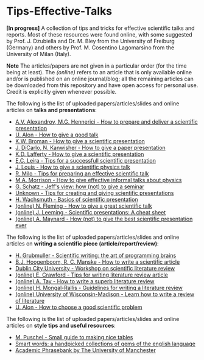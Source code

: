 # Tips-Effective-Talks

**[In progress]**
A collection of tips and tricks for effective scientific talks and reports.
Most of these resources were found online, with some suggested by Prof. J. Dzubiella and Dr. M. Bley from the University of Freiburg (Germany) and others by Prof. M. Cosentino Lagomarsino from the University of Milan (Italy).

**Note** The articles/papers are not given in a particular order (for the time being at least). The *(online)* refers to an article that is only available online and/or is published on an online journal/blog; all the remaining articles can be downloaded from this repository and have open access for personal use. Credit is explicitly given whenever possible.


 The following is the list of uploaded papers/articles/slides and online articles on **talks and presentations**:
 - [A.V. Alexandrov, M.G. Hennerici - How to prepare and deliver a scientific presentation](../main/Talk-and-presentation-tips/Alexandrov_Hennerici.pdf)
 - [U. Alon - How to give a good talk](../main/Talk-and-presentation-tips/Alon.pdf)
 - [K.W. Broman - How to give a scientific presentation](../main/Talk-and-presentation-tips/Broman.pdf)
 - [J. DiCarlo, N. Kanwisher - How to give a paper presentation](../main/Talk-and-presentation-tips/DiCarlo_Kanwisher.pdf)
 - [K.D. Lafferty - How to give a scientific presentation](../main/Talk-and-presentation-tips/Lafferty.pdf)
 - [E.C. Leira - Tips for a successfull scientific presentation](../main/Talk-and-presentation-tips/Leira.pdf)
 - [J. Louis - How to give a scientific physics talk](../main/Talk-and-presentation-tips/Louis.pdf)
 - [R. Milo - Tips for preparing an effective scientific talk](../main/Talk-and-presentation-tips/Milo.pdf)
 - [M.A. Morrison - How to give effective informal talks about physics](../main/Talk-and-presentation-tips/Morrison.pdf)
 - [G. Schatz - Jeff's view: how (not) to give a seminar](../main/Talk-and-presentation-tips/Schatz.pdf)
 - [Unknown - Tips for creating and giving scientific presentations](../main/Talk-and-presentation-tips/Unknown.pdf)
 - [H. Wachsmuth - Basics of scientific presentation](../main/Talk-and-presentation-tips/Wachsmuth.pdf)
 - [(online) N. Fleming - How to give a great scientific talk](https://www.nature.com/articles/d41586-018-07780-5)
 - [(online) J. Leeming - Scientific presentations: A cheat sheet](http://blogs.nature.com/naturejobs/2017/01/11/scientific-presentations-a-cheat-sheet/)
 - [(online) A. Maynard - How (not) to give the best scientific presentation ever](https://medium.com/edge-of-innovation/how-to-give-the-best-scientific-presentation-ever-c87e202718cf)

The following is the list of uploaded papers/articles/slides and online articles on **writing a scientific piece (article/report/review)**:
- [H. Grubmuller - Scientific writing: the art of programming brains ](../main/Writing-tips/Grubmuller.pdf)
- [B.J. Hoogenboom, R. C. Manske - How to write a scientific article](../main/Writing-tips/Hoogenboom_Manske.pdf)
- [Dublin City University - Workshop on scientific literature review](../main/Writing-tips/Workshop.pdf)
- [(online) E. Crawford - Tips for writing literature review article](https://www.asbmb.org/asbmb-today/careers/120111/writing-a-scientific-literature-review-article)
- [(online) A. Tay - How to write a superb literature review](https://www.nature.com/articles/d41586-020-03422-x)
- [(online) H. Mongal-Rallis - Guidelines for writing a literature review](https://www.d.umn.edu/~hrallis/guides/researching/litreview.html)
- [(online) University of Wisconsin-Madison - Learn how to write a review of literature](https://writing.wisc.edu/handbook/assignments/reviewofliterature/)
- [U. Alon - How to choose a good scientific problem](../main/Writing-tips/Alon.pdf)

The following is the list of uploaded papers/articles/slides and online articles on **style tips and useful resources**:
- [M. Puschel - Small guide to making nice tables](../main/Style-tips/Puschel.pdf)
- [Smart words: a handpicked collections of gems of the english language](https://www.smart-words.org)
- [Academic Phrasebank by The University of Manchester](https://www.phrasebank.manchester.ac.uk/)
